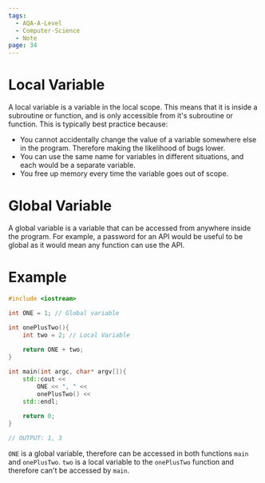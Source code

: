 ```yaml
---
tags:
  - AQA-A-Level
  - Computer-Science
  - Note
page: 34
---
```

# Local Variable
A local variable is a variable in the local scope. This means that it is inside a subroutine or function, and is only accessible from it's subroutine or function.
This is typically best practice because:
- You cannot accidentally change the value of a variable somewhere else in the program. Therefore making the likelihood of bugs lower.
- You can use the same name for variables in different situations, and each would be a separate variable.
- You free up memory every time the variable goes out of scope. 
# Global Variable
A global variable is a variable that can be accessed from anywhere inside the program. For example, a password for an API would be useful to be global as it would mean any function can use the API.

# Example
```cpp
#include <iostream>

int ONE = 1; // Global variable

int onePlusTwo(){
	int two = 2; // Local Variable
	
	return ONE + two;
}

int main(int argc, char* argv[]){
	std::cout <<
		ONE << ", " <<
		onePlusTwo() << 
	std::endl;
	
	return 0;
}

// OUTPUT: 1, 3
```

`ONE` is a global variable, therefore can be accessed in both functions `main` and `onePlusTwo`. `two` is a local variable to the `onePlusTwo` function and therefore can't be accessed by `main`.
